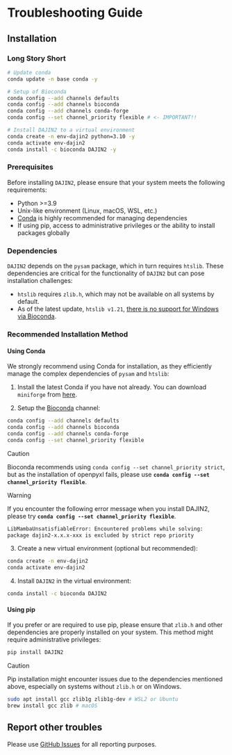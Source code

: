 # Troubleshooting Guide

## Installation

### Long Story Short

```bash
# Update conda
conda update -n base conda -y

# Setup of Bioconda
conda config --add channels defaults
conda config --add channels bioconda
conda config --add channels conda-forge
conda config --set channel_priority flexible # <- IMPORTANT!!

# Install DAJIN2 to a virtual environment
conda create -n env-dajin2 python=3.10 -y
conda activate env-dajin2
conda install -c bioconda DAJIN2 -y
```

### Prerequisites

Before installing `DAJIN2`, please ensure that your system meets the following requirements:

- Python >=3.9
- Unix-like environment (Linux, macOS, WSL, etc.)
- [Conda](https://docs.conda.io/en/latest/) is highly recommended for managing dependencies
- If using pip, access to administrative privileges or the ability to install packages globally

### Dependencies

`DAJIN2` depends on the `pysam` package, which in turn requires `htslib`. These dependencies are critical for the functionality of `DAJIN2` but can pose installation challenges:

- `htslib` requires `zlib.h`, which may not be available on all systems by default.
- As of the latest update, `htslib v1.21`, [there is no support for Windows via Bioconda](https://anaconda.org/bioconda/htslib).

### Recommended Installation Method

#### Using Conda

We strongly recommend using Conda for installation, as they efficiently manage the complex dependencies of `pysam` and `htslib`:

1. Install the latest Conda if you have not already. You can download `miniforge` from [here](https://github.com/conda-forge/miniforge?tab=readme-ov-file#miniforge3).

2. Setup the [Bioconda](https://bioconda.github.io/) channel:

```bash
conda config --add channels defaults
conda config --add channels bioconda
conda config --add channels conda-forge
conda config --set channel_priority flexible
```

> [!CAUTION]
> Bioconda recommends using `conda config --set channel_priority strict`, but as the installation of openpyxl fails, please use **`conda config --set channel_priority flexible`**.

> [!WARNING]
> If you encounter the following error message when you install DAJIN2, please try **`conda config --set channel_priority flexible`**.
> ```bash
> LibMambaUnsatisfiableError: Encountered problems while solving:
> package dajin2-x.x.x-xxx is excluded by strict repo priority
> ```

3. Create a new virtual environment (optional but recommended):

```bash
conda create -n env-dajin2
conda activate env-dajin2
```

4. Install `DAJIN2` in the virtual environment:
```bash
conda install -c bioconda DAJIN2
```

#### Using pip

If you prefer or are required to use pip, please ensure that `zlib.h` and other dependencies are properly installed on your system. This method might require administrative privileges:

```bash
pip install DAJIN2
```

> [!CAUTION]
> Pip installation might encounter issues due to the dependencies mentioned above, especially on systems without `zlib.h` or on Windows.
> ```bash
> sudo apt install gcc zlib1g zlib1g-dev # WSL2 or Ubuntu  
> brew install gcc zlib # macOS
> ```


## Report other troubles

Please use [GitHub Issues](https://github.com/akikuno/DAJIN2/issues) for all reporting purposes.  
